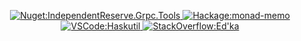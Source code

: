 <p align="center">

  <a href="https://www.nuget.org/packages/IndependentReserve.Grpc.Tools#readme-body-tab">
    <img alt="Nuget:IndependentReserve.Grpc.Tools" src="https://img.shields.io/nuget/dt/IndependentReserve.Grpc.Tools?logo=nuget&label=Ir.Grpc.Tools&color=%23004880&link=https%3A%2F%2Fwww.nuget.org%2Fpackages%2FIndependentReserve.Grpc.Tools%23readme-body-tab">
  </a>

  <a href="https://hackage.haskell.org/package/monad-memo">
    <img alt="Hackage:monad-memo" src="https://img.shields.io/badge/dynamic/xml?url=https%3A%2F%2Fhackage.haskell.org%2Fpackage%2Fmonad-memo&query=round(number(substring-before(%2F%2F*%5B%40id%3D%22properties%22%5D%2Ftable%2Ftbody%2Ftr%2Fth%5Btext()%5Bnormalize-space(.)%3D'Downloads'%5D%5D%2F..%2Ftd%2C%20'%20'))%20div%20100)%20div%2010&suffix=k&logo=haskell&label=monad-memo&color=%235e5184&link=https%3A%2F%2Fhackage.haskell.org%2Fpackage%2Fmonad-memo">
  </a>

  <a href="https://marketplace.visualstudio.com/items?itemName=Edka.haskutil">
    <img alt="VSCode:Haskutil" src="https://img.shields.io/visual-studio-marketplace/i/Edka.haskutil?logo=visualstudiocode&label=Haskutil&color=%230071bc&link=https%3A%2F%2Fmarketplace.visualstudio.com%2Fitems%3FitemName%3DEdka.haskutil">
  </a>

  <a href="https://stackoverflow.com/users/394253/edka">
    <img alt="StackOverflow:Ed'ka" src="https://img.shields.io/stackexchange/stackoverflow/r/394253?logo=stackoverflow&label=Ed'ka&link=https%3A%2F%2Fstackoverflow.com%2Fusers%2F394253%2Fedka">
  </a>

</p>
